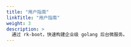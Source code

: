 ```yaml
---
title: "用户指南"
linkTitle: "用户指南"
weight: 3
description: >
  通过 rk-boot，快速构建企业级 golang 后台微服务。
---
```

